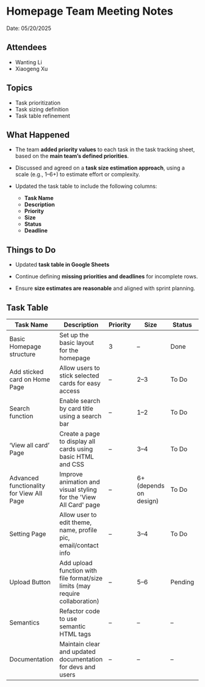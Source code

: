 # Homepage Team Meeting Notes

Date: 05/20/2025

## Attendees

* Wanting Li
* Xiaogeng Xu

## Topics

* Task prioritization
* Task sizing definition
* Task table refinement

## What Happened

* The team **added priority values** to each task in the task tracking sheet, based on the **main team’s defined priorities**.
* Discussed and agreed on a **task size estimation approach**, using a scale (e.g., 1–6+) to estimate effort or complexity.
* Updated the task table to include the following columns:

  * **Task Name**
  * **Description**
  * **Priority**
  * **Size**
  * **Status**
  * **Deadline**

## Things to Do

* Updated **task table in Google Sheets**

* Continue defining **missing priorities and deadlines** for incomplete rows.

* Ensure **size estimates are reasonable** and aligned with sprint planning.

## Task Table
| **Task Name**                            | **Description**                                                              | **Priority** | **Size**               | **Status** | **Deadline** |
| ---------------------------------------- | ---------------------------------------------------------------------------- | ------------ | ---------------------- | ---------- | ------------ |
| Basic Homepage structure                 | Set up the basic layout for the homepage                                     | 3            | –                      | Done       | /            |
| Add sticked card on Home Page            | Allow users to stick selected cards for easy access                          | –            | 2–3                    | To Do      | –            |
| Search function                          | Enable search by card title using a search bar                               | –            | 1–2                    | To Do      | –            |
| ‘View all card’ Page                     | Create a page to display all cards using basic HTML and CSS                  | –            | 3–4                    | To Do      | –            |
| Advanced functionality for View All Page | Improve animation and visual styling for the 'View All Card' page            | –            | 6+ (depends on design) | To Do      | –            |
| Setting Page                             | Allow user to edit theme, name, profile pic, email/contact info              | –            | 3–4                    | To Do      | –            |
| Upload Button                            | Add upload function with file format/size limits (may require collaboration) | –            | 5–6                    | Pending    | –            |
| Semantics                                | Refactor code to use semantic HTML tags                                      | –            | –                      | –          | –            |
| Documentation                            | Maintain clear and updated documentation for devs and users                  | –            | –                      | –          | –            |
